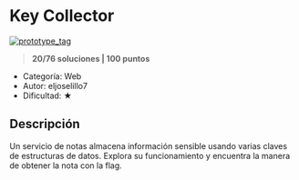 # Key Collector

[![prototype_tag](https://img.shields.io/:Prototype%20Pollution-0000000.svg?labelColor=000000&color=000000)]() 

> **20/76 soluciones | 100 puntos**

* Categoría: Web
* Autor: eljoselillo7
* Dificultad: ★

## Descripción

Un servicio de notas almacena información sensible usando varias claves de estructuras de datos. Explora su funcionamiento y encuentra la manera de obtener la nota con la flag.